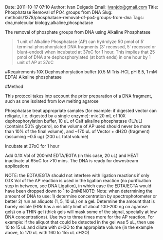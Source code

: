 Date: 2011-10-17 07:10
Author: Ivan Delgado
Email: ivanjdo@gmail.com
Title: Phosphatase Removal of PO4 groups from DNA
Slug: methods/1378/phosphatase-removal-of-po4-groups-from-dna
Tags: dna,molecular biology,alkaline,phosphatase

The removal of phosphate groups from DNA using Alkaline Phosphatase




>1 unit of Alkaline Phosphatase (AP) can hydrolyze 50 pmol of 5' terminal phosphorylated DNA fragments (3' recessed, 5' recessed or blunt-ended) when incubated at 37oC for 1 hour. This implies that 25 pmol of DNA are dephosphorylated (at both ends) in one hour by 1 unit of AP at 37oC


#Requirements
10X Dephosphorylation buffer (0.5 M Tris-HCl, pH 8.5, 1 mM EDTA)
Alkaline phosphatase

#Method

This protocol takes into account the prior preparation of a DNA fragment, such as one isolated from low melting agarose



Phosphatase treat appropriate samples (for example: if digested vector can religate, i.e. digested by a single enzyme): mix 20 mL of 10X dephosphorylation buffer, 10 uL of Calf alkaline phosphatase (1U/uL) (contains 50% glycerol, so the volume of AP used should never be more than 10% of the final volume), and ~170 uL of Vector + dH2O (fragment) (assuming ~0.5 ug) (200 uL total volume)



Incubate at 37oC for 1 hour



Add 0.1X Vol of 200mM EDTA/EGTA (in this case, 20 uL) and HEAT inactivate at 65oC for >10 mins. The DNA is ready for downstream applications

NOTE: the EDTA/EGTA should not interfere with ligation reactions if only 0.1X Vol of the AP reaction is used in the ligation reaction (no purification step in between, see DNA Ligation), in which case the EDTA/EGTA would have been dropped down to 1 to 2mM)NOTE: Note: when determining the amount of DNA to use: 1) determine concentration by spectrophotometer or better 2) run an aliquots (1, 5, 10 uL) on a gel. Determine the amount that is barely visible (EtBr has a visibility limit of about 100-200 ng on agarose gels) on a THIN gel (thick gels will mask some of the signal, specially at low DNA concentrations). Use two to three times more for the AP reaction. For example: if the aliquot that could be detected in the gel was 5 uL, then use 10 to 15 uL and dilute with dH2O to the appropiate volume (in the example above, to 170 uL with 160 to 155 uL dH2O)





